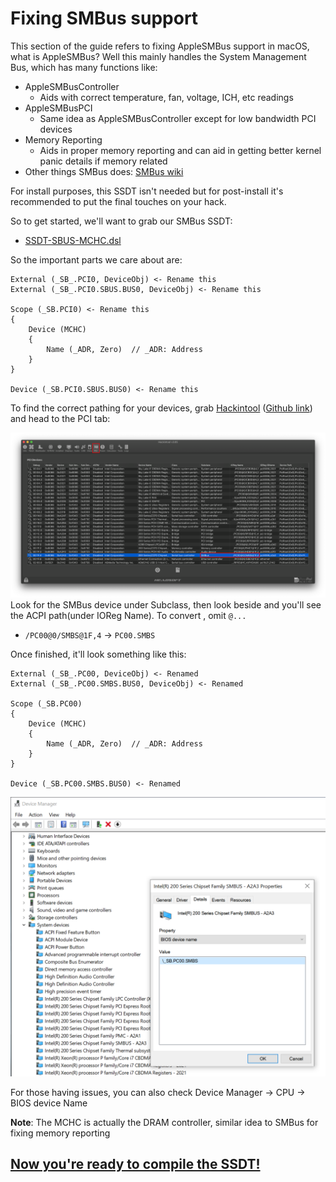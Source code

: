 # Fixing SMBus support

This section of the guide refers to fixing AppleSMBus support in macOS, what is AppleSMBus? Well this mainly handles the System Management Bus, which has many functions like:


* AppleSMBusController
   * Aids with correct temperature, fan, voltage, ICH, etc readings
* AppleSMBusPCI
   * Same idea as AppleSMBusController except for low bandwidth PCI devices
* Memory Reporting
   * Aids in proper memory reporting and can aid in getting better kernel panic details if memory related
* Other things SMBus does: [SMBus wiki](https://en.wikipedia.org/wiki/System_Management_Bus)   

For install purposes, this SSDT isn't needed but for post-install it's recommended to put the final touches on your hack.


So to get started, we'll want to grab our SMBus SSDT:

* [SSDT-SBUS-MCHC.dsl](https://github.com/acidanthera/OpenCorePkg/blob/master/Docs/AcpiSamples/SSDT-SBUS-MCHC.dsl)

So the important parts we care about are:

```text
External (_SB_.PCI0, DeviceObj) <- Rename this
External (_SB_.PCI0.SBUS.BUS0, DeviceObj) <- Rename this

Scope (_SB.PCI0) <- Rename this
{
    Device (MCHC)
    {
        Name (_ADR, Zero)  // _ADR: Address
    }
}

Device (_SB.PCI0.SBUS.BUS0) <- Rename this
```
To find the correct pathing for your devices, grab [Hackintool](https://www.tonymacx86.com/threads/release-hackintool-v3-x-x.254559/) ([Github link](https://github.com/headkaze/Hackintool)) and head to the PCI tab:

![](/images/Universal/smbus-md/pci.png)
Look for the SMBus device under Subclass, then look beside and you'll see the ACPI path(under IOReg Name). To convert , omit `@...`

* `/PC00@0/SMBS@1F,4` -> `PC00.SMBS`


Once finished, it'll look something like this:

```text
External (_SB_.PC00, DeviceObj) <- Renamed
External (_SB_.PC00.SMBS.BUS0, DeviceObj) <- Renamed

Scope (_SB.PC00) 
{
    Device (MCHC)
    {
        Name (_ADR, Zero)  // _ADR: Address
    }
}

Device (_SB.PC00.SMBS.BUS0) <- Renamed
```

![](/images/Universal/smbus-md/smbus.png)

For those having issues, you can also check Device Manager -> CPU -> BIOS device Name

**Note**: The MCHC is actually the DRAM controller, similar idea to SMBus for fixing memory reporting


## [Now you're ready to compile the SSDT!](/Manual/compile.md)